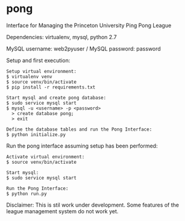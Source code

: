 # pong
Interface for Managing the Princeton University Ping Pong League

Dependencies: virtualenv, mysql, python 2.7

MySQL username: web2pyuser
/ MySQL password: password

Setup and first execution:

    Setup virtual environment:
    $ virtualenv venv
    $ source venv/bin/activate
    $ pip install -r requirements.txt
    
    Start mysql and create pong database:
    $ sudo service mysql start
    $ mysql -u <username> -p <password>
      > create database pong;
      > exit
      
    Define the database tables and run the Pong Interface:
    $ python initialize.py
    
Run the pong interface assuming setup has been performed:

    Activate virtual environment:
    $ source venv/bin/activate
    
    Start mysql:
    $ sudo service mysql start
      
    Run the Pong Interface:
    $ python run.py

Disclaimer: This is stil work under development. Some features of the league management system do not work yet.
    
    
    
